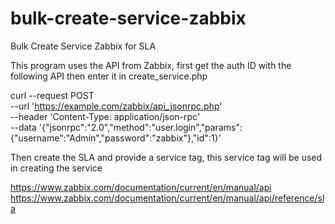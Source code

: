 # bulk-create-service-zabbix
Bulk Create Service Zabbix for SLA

This program uses the API from Zabbix, first get the auth ID with the following API then enter it in create_service.php

curl --request POST \
  --url 'https://example.com/zabbix/api_jsonrpc.php' \
  --header 'Content-Type: application/json-rpc' \
  --data '{"jsonrpc":"2.0","method":"user.login","params":{"username":"Admin","password":"zabbix"},"id":1}'

Then create the SLA and provide a service tag, this service tag will be used in creating the service


https://www.zabbix.com/documentation/current/en/manual/api
https://www.zabbix.com/documentation/current/en/manual/api/reference/sla
